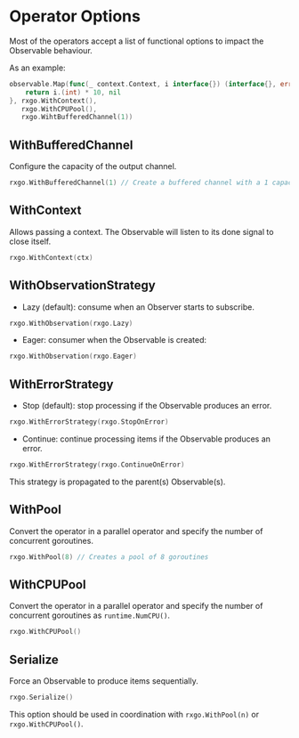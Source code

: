 # Operator Options

Most of the operators accept a list of functional options to impact the Observable behaviour.

As an example:

```go
observable.Map(func(_ context.Context, i interface{}) (interface{}, error) {
	return i.(int) * 10, nil
}, rxgo.WithContext(),
   rxgo.WithCPUPool(),
   rxgo.WihtBufferedChannel(1))
```

## WithBufferedChannel

Configure the capacity of the output channel.

```go
rxgo.WithBufferedChannel(1) // Create a buffered channel with a 1 capacity
```

## WithContext

Allows passing a context. The Observable will listen to its done signal to close itself.

```go
rxgo.WithContext(ctx)
```

## WithObservationStrategy

* Lazy (default): consume when an Observer starts to subscribe.

```go
rxgo.WithObservation(rxgo.Lazy)
```

* Eager: consumer when the Observable is created:

```go
rxgo.WithObservation(rxgo.Eager)
```

## WithErrorStrategy

* Stop (default): stop processing if the Observable produces an error.

```go
rxgo.WithErrorStrategy(rxgo.StopOnError)
```

* Continue: continue processing items if the Observable produces an error.

```go
rxgo.WithErrorStrategy(rxgo.ContinueOnError)
```

This strategy is propagated to the parent(s) Observable(s).

## WithPool

Convert the operator in a parallel operator and specify the number of concurrent goroutines.

```go
rxgo.WithPool(8) // Creates a pool of 8 goroutines
```

## WithCPUPool

Convert the operator in a parallel operator and specify the number of concurrent goroutines as `runtime.NumCPU()`.

```go
rxgo.WithCPUPool()
```

## Serialize

Force an Observable to produce items sequentially.

```go
rxgo.Serialize()
```

This option should be used in coordination with `rxgo.WithPool(n)` or `rxgo.WithCPUPool()`.